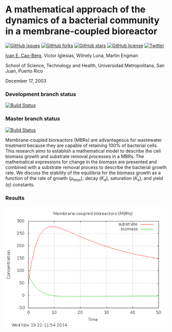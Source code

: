 # A mathematical approach of the dynamics of a bacterial community in a membrane-coupled bioreactor

[![GitHub issues](https://img.shields.io/github/issues/icaoberg/bioreactor.svg)](https://github.com/icaoberg/bioreactor/issues)
[![GitHub forks](https://img.shields.io/github/forks/icaoberg/bioreactor.svg)](https://github.com/icaoberg/bioreactor/network)
[![GitHub stars](https://img.shields.io/github/stars/icaoberg/bioreactor.svg)](https://github.com/icaoberg/bioreactor/stargazers)
[![GitHub license](https://img.shields.io/badge/license-GPLv3-blue.svg)](https://raw.githubusercontent.com/icaoberg/bioreactor/master/LICENSE)
[![Twitter](https://img.shields.io/twitter/url/https/github.com/icaoberg/bioreactor.svg?style=social)](https://twitter.com/intent/tweet?text=Wow:&url=%5Bobject%20Object%5D)

[Ivan E. Cao-Berg](http://www.andrew.cmu.edu/user/icaoberg/), Victor Iglesias, Wilnely Luna, Martin Engman

School of Science, Technology and Health, Universidad Metropolitana, San Juan, Puerto Rico

December 17, 2003

### Development branch status
[![Build Status](https://travis-ci.org/icaoberg/bioreactor.svg?branch=dev)](https://travis-ci.org/icaoberg/bioreactor)

### Master branch status
[![Build Status](https://travis-ci.org/icaoberg/bioreactor.svg?branch=master)](https://travis-ci.org/icaoberg/bioreactor)

Membrane-coupled bioreactors (MBRs) are advantageous for
wastewater treatment because they are capable of retaining 100%
of bacterial cells. This research aims to establish a mathematical
model to describe the cell biomass growth and substrate removal
processes in a MBRs. The mathematical expressions for change in
the biomass are presented and combined with a substrate removal
process to describe the bacterial growth rate. We discuss the
stability of the equilibria for the biomass growth as a function
of the rate of growth ($\mu_{max}$), decay ($K_d$), saturation
($K_s$), and yield ($\eta$) constants.

### Results

![The classical Runge–Kutta method solution](bioreactor.png)
